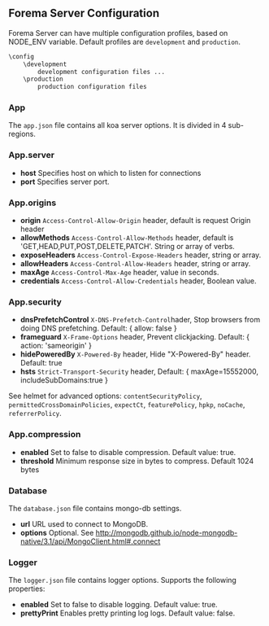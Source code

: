 ## Forema Server Configuration

Forema Server can have multiple configuration profiles, based on NODE_ENV variable.
Default profiles are `development` and `production`.

```bash
\config
    \development
        development configuration files ...
    \production
        production configuration files
```

### App

The `app.json` file contains all koa server options. It is divided in 4 sub-regions.

### App.server

- **host** Specifies host on which to listen for connections
- **port** Specifies server port.

### App.origins

- **origin** `Access-Control-Allow-Origin` header, default is request Origin header
- **allowMethods** `Access-Control-Allow-Methods` header, default is 'GET,HEAD,PUT,POST,DELETE,PATCH'. String or array of verbs.
- **exposeHeaders** `Access-Control-Expose-Headers` header, string or array.
- **allowHeaders** `Access-Control-Allow-Headers` header, string or array.
- **maxAge** `Access-Control-Max-Age` header, value in seconds.
- **credentials** `Access-Control-Allow-Credentials` header, Boolean value.

### App.security

- **dnsPrefetchControl** `X-DNS-Prefetch-Control`hader, Stop browsers from doing DNS prefetching. Default: { allow: false }
- **frameguard** `X-Frame-Options` header, Prevent clickjacking. Default: { action: 'sameorigin' }
- **hidePoweredBy** `X-Powered-By` header, Hide "X-Powered-By" header. Default: true
- **hsts** `Strict-Transport-Security` header, Default: { maxAge=15552000, includeSubDomains:true }

See helmet for advanced options: `contentSecurityPolicy`, `permittedCrossDomainPolicies`, `expectCt`, `featurePolicy`, `hpkp`, `noCache`, `referrerPolicy`.

### App.compression

- **enabled** Set to false to disable compression. Default value: true.
- **threshold** Minimum response size in bytes to compress. Default 1024 bytes

### Database

The `database.json` file contains mongo-db settings.

- **url** URL used to connect to MongoDB.
- **options** Optional. See http://mongodb.github.io/node-mongodb-native/3.1/api/MongoClient.html#.connect

### Logger

The `logger.json` file contains logger options. Supports the following properties:

- **enabled** Set to false to disable logging. Default value: true.
- **prettyPrint** Enables pretty printing log logs. Default value: false.
